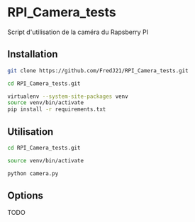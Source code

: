 # RPI_Camera_tests
Script d'utilisation de la caméra du Rapsberry PI


## Installation
```bash
git clone https://github.com/FredJ21/RPI_Camera_tests.git

cd RPI_Camera_tests.git

virtualenv --system-site-packages venv
source venv/bin/activate
pip install -r requirements.txt

```

## Utilisation 
```bash
cd RPI_Camera_tests.git

source venv/bin/activate

python camera.py

```

## Options

TODO 

